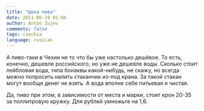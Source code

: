 ```yaml
---
title: "Цена пива"
date: 2011-06-19 01:04
author: Anton Zujev
comments: false
tags: czechia 
language: russian
---
```


А пиво-таки в Чехии не то что бы уже настолько дешёвое. То есть, конечно, дешевле российского, но уже не дешевле воды. Сколько стоит лейбловая вода, типа бонаквы какой-нибудь, не скажу, но всегда можно попросить налить стаканчик из-под крана. За такой стакан могут вообще денег не взять. А вода вполне себе питьевая и чистая.

Да, пиво при этом, в зависимости от места и марки, стоит крон 20-35 за поллитровую кружку. Для рублей умножьте на 1,6.